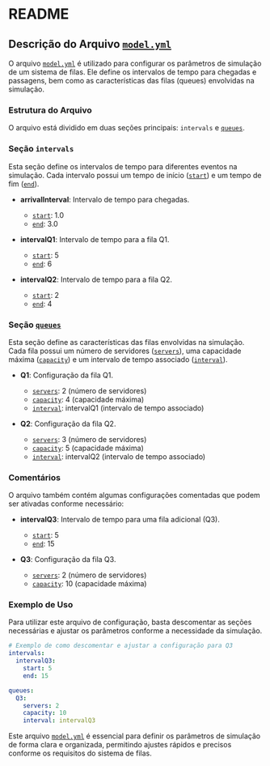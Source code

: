 # README

## Descrição do Arquivo [`model.yml`](command:_github.copilot.openRelativePath?%5B%7B%22scheme%22%3A%22file%22%2C%22authority%22%3A%22%22%2C%22path%22%3A%22%2FD%3A%2FPUC%2FSemestre%207%2FSimula%C3%A7%C3%A3o%20e%20Metodo%20Analiticos%2FsimulacaoT1%2Fmodel.yml%22%2C%22query%22%3A%22%22%2C%22fragment%22%3A%22%22%7D%2C%223516e184-d122-485b-8158-95d80aad68af%22%5D "d:\PUC\Semestre 7\Simulação e Metodo Analiticos\simulacaoT1\model.yml")

O arquivo [`model.yml`](command:_github.copilot.openRelativePath?%5B%7B%22scheme%22%3A%22file%22%2C%22authority%22%3A%22%22%2C%22path%22%3A%22%2FD%3A%2FPUC%2FSemestre%207%2FSimula%C3%A7%C3%A3o%20e%20Metodo%20Analiticos%2FsimulacaoT1%2Fmodel.yml%22%2C%22query%22%3A%22%22%2C%22fragment%22%3A%22%22%7D%2C%223516e184-d122-485b-8158-95d80aad68af%22%5D "d:\PUC\Semestre 7\Simulação e Metodo Analiticos\simulacaoT1\model.yml") é utilizado para configurar os parâmetros de simulação de um sistema de filas. Ele define os intervalos de tempo para chegadas e passagens, bem como as características das filas (queues) envolvidas na simulação.

### Estrutura do Arquivo

O arquivo está dividido em duas seções principais: `intervals` e [`queues`](command:_github.copilot.openSymbolFromReferences?%5B%22%22%2C%5B%7B%22uri%22%3A%7B%22scheme%22%3A%22file%22%2C%22authority%22%3A%22%22%2C%22path%22%3A%22%2FD%3A%2FPUC%2FSemestre%207%2FSimula%C3%A7%C3%A3o%20e%20Metodo%20Analiticos%2FsimulacaoT1%2Fmodel.yml%22%2C%22query%22%3A%22%22%2C%22fragment%22%3A%22%22%7D%2C%22pos%22%3A%7B%22line%22%3A14%2C%22character%22%3A0%7D%7D%5D%2C%223516e184-d122-485b-8158-95d80aad68af%22%5D "Go to definition").

### Seção `intervals`

Esta seção define os intervalos de tempo para diferentes eventos na simulação. Cada intervalo possui um tempo de início ([`start`](command:_github.copilot.openSymbolFromReferences?%5B%22%22%2C%5B%7B%22uri%22%3A%7B%22scheme%22%3A%22file%22%2C%22authority%22%3A%22%22%2C%22path%22%3A%22%2FD%3A%2FPUC%2FSemestre%207%2FSimula%C3%A7%C3%A3o%20e%20Metodo%20Analiticos%2FsimulacaoT1%2Fmodel.yml%22%2C%22query%22%3A%22%22%2C%22fragment%22%3A%22%22%7D%2C%22pos%22%3A%7B%22line%22%3A2%2C%22character%22%3A4%7D%7D%5D%2C%223516e184-d122-485b-8158-95d80aad68af%22%5D "Go to definition")) e um tempo de fim ([`end`](command:_github.copilot.openSymbolFromReferences?%5B%22%22%2C%5B%7B%22uri%22%3A%7B%22scheme%22%3A%22file%22%2C%22authority%22%3A%22%22%2C%22path%22%3A%22%2FD%3A%2FPUC%2FSemestre%207%2FSimula%C3%A7%C3%A3o%20e%20Metodo%20Analiticos%2FsimulacaoT1%2Fmodel.yml%22%2C%22query%22%3A%22%22%2C%22fragment%22%3A%22%22%7D%2C%22pos%22%3A%7B%22line%22%3A3%2C%22character%22%3A4%7D%7D%5D%2C%223516e184-d122-485b-8158-95d80aad68af%22%5D "Go to definition")).

- **arrivalInterval**: Intervalo de tempo para chegadas.
  - [`start`](command:_github.copilot.openSymbolFromReferences?%5B%22%22%2C%5B%7B%22uri%22%3A%7B%22scheme%22%3A%22file%22%2C%22authority%22%3A%22%22%2C%22path%22%3A%22%2FD%3A%2FPUC%2FSemestre%207%2FSimula%C3%A7%C3%A3o%20e%20Metodo%20Analiticos%2FsimulacaoT1%2Fmodel.yml%22%2C%22query%22%3A%22%22%2C%22fragment%22%3A%22%22%7D%2C%22pos%22%3A%7B%22line%22%3A2%2C%22character%22%3A4%7D%7D%5D%2C%223516e184-d122-485b-8158-95d80aad68af%22%5D "Go to definition"): 1.0
  - [`end`](command:_github.copilot.openSymbolFromReferences?%5B%22%22%2C%5B%7B%22uri%22%3A%7B%22scheme%22%3A%22file%22%2C%22authority%22%3A%22%22%2C%22path%22%3A%22%2FD%3A%2FPUC%2FSemestre%207%2FSimula%C3%A7%C3%A3o%20e%20Metodo%20Analiticos%2FsimulacaoT1%2Fmodel.yml%22%2C%22query%22%3A%22%22%2C%22fragment%22%3A%22%22%7D%2C%22pos%22%3A%7B%22line%22%3A3%2C%22character%22%3A4%7D%7D%5D%2C%223516e184-d122-485b-8158-95d80aad68af%22%5D "Go to definition"): 3.0

- **intervalQ1**: Intervalo de tempo para a fila Q1.
  - [`start`](command:_github.copilot.openSymbolFromReferences?%5B%22%22%2C%5B%7B%22uri%22%3A%7B%22scheme%22%3A%22file%22%2C%22authority%22%3A%22%22%2C%22path%22%3A%22%2FD%3A%2FPUC%2FSemestre%207%2FSimula%C3%A7%C3%A3o%20e%20Metodo%20Analiticos%2FsimulacaoT1%2Fmodel.yml%22%2C%22query%22%3A%22%22%2C%22fragment%22%3A%22%22%7D%2C%22pos%22%3A%7B%22line%22%3A2%2C%22character%22%3A4%7D%7D%5D%2C%223516e184-d122-485b-8158-95d80aad68af%22%5D "Go to definition"): 5
  - [`end`](command:_github.copilot.openSymbolFromReferences?%5B%22%22%2C%5B%7B%22uri%22%3A%7B%22scheme%22%3A%22file%22%2C%22authority%22%3A%22%22%2C%22path%22%3A%22%2FD%3A%2FPUC%2FSemestre%207%2FSimula%C3%A7%C3%A3o%20e%20Metodo%20Analiticos%2FsimulacaoT1%2Fmodel.yml%22%2C%22query%22%3A%22%22%2C%22fragment%22%3A%22%22%7D%2C%22pos%22%3A%7B%22line%22%3A3%2C%22character%22%3A4%7D%7D%5D%2C%223516e184-d122-485b-8158-95d80aad68af%22%5D "Go to definition"): 6

- **intervalQ2**: Intervalo de tempo para a fila Q2.
  - [`start`](command:_github.copilot.openSymbolFromReferences?%5B%22%22%2C%5B%7B%22uri%22%3A%7B%22scheme%22%3A%22file%22%2C%22authority%22%3A%22%22%2C%22path%22%3A%22%2FD%3A%2FPUC%2FSemestre%207%2FSimula%C3%A7%C3%A3o%20e%20Metodo%20Analiticos%2FsimulacaoT1%2Fmodel.yml%22%2C%22query%22%3A%22%22%2C%22fragment%22%3A%22%22%7D%2C%22pos%22%3A%7B%22line%22%3A2%2C%22character%22%3A4%7D%7D%5D%2C%223516e184-d122-485b-8158-95d80aad68af%22%5D "Go to definition"): 2
  - [`end`](command:_github.copilot.openSymbolFromReferences?%5B%22%22%2C%5B%7B%22uri%22%3A%7B%22scheme%22%3A%22file%22%2C%22authority%22%3A%22%22%2C%22path%22%3A%22%2FD%3A%2FPUC%2FSemestre%207%2FSimula%C3%A7%C3%A3o%20e%20Metodo%20Analiticos%2FsimulacaoT1%2Fmodel.yml%22%2C%22query%22%3A%22%22%2C%22fragment%22%3A%22%22%7D%2C%22pos%22%3A%7B%22line%22%3A3%2C%22character%22%3A4%7D%7D%5D%2C%223516e184-d122-485b-8158-95d80aad68af%22%5D "Go to definition"): 4

### Seção [`queues`](command:_github.copilot.openSymbolFromReferences?%5B%22%22%2C%5B%7B%22uri%22%3A%7B%22scheme%22%3A%22file%22%2C%22authority%22%3A%22%22%2C%22path%22%3A%22%2FD%3A%2FPUC%2FSemestre%207%2FSimula%C3%A7%C3%A3o%20e%20Metodo%20Analiticos%2FsimulacaoT1%2Fmodel.yml%22%2C%22query%22%3A%22%22%2C%22fragment%22%3A%22%22%7D%2C%22pos%22%3A%7B%22line%22%3A14%2C%22character%22%3A0%7D%7D%5D%2C%223516e184-d122-485b-8158-95d80aad68af%22%5D "Go to definition")

Esta seção define as características das filas envolvidas na simulação. Cada fila possui um número de servidores ([`servers`](command:_github.copilot.openSymbolFromReferences?%5B%22%22%2C%5B%7B%22uri%22%3A%7B%22scheme%22%3A%22file%22%2C%22authority%22%3A%22%22%2C%22path%22%3A%22%2FD%3A%2FPUC%2FSemestre%207%2FSimula%C3%A7%C3%A3o%20e%20Metodo%20Analiticos%2FsimulacaoT1%2Fmodel.yml%22%2C%22query%22%3A%22%22%2C%22fragment%22%3A%22%22%7D%2C%22pos%22%3A%7B%22line%22%3A16%2C%22character%22%3A4%7D%7D%5D%2C%223516e184-d122-485b-8158-95d80aad68af%22%5D "Go to definition")), uma capacidade máxima ([`capacity`](command:_github.copilot.openSymbolFromReferences?%5B%22%22%2C%5B%7B%22uri%22%3A%7B%22scheme%22%3A%22file%22%2C%22authority%22%3A%22%22%2C%22path%22%3A%22%2FD%3A%2FPUC%2FSemestre%207%2FSimula%C3%A7%C3%A3o%20e%20Metodo%20Analiticos%2FsimulacaoT1%2Fmodel.yml%22%2C%22query%22%3A%22%22%2C%22fragment%22%3A%22%22%7D%2C%22pos%22%3A%7B%22line%22%3A17%2C%22character%22%3A4%7D%7D%5D%2C%223516e184-d122-485b-8158-95d80aad68af%22%5D "Go to definition")) e um intervalo de tempo associado ([`interval`](command:_github.copilot.openSymbolFromReferences?%5B%22%22%2C%5B%7B%22uri%22%3A%7B%22scheme%22%3A%22file%22%2C%22authority%22%3A%22%22%2C%22path%22%3A%22%2FD%3A%2FPUC%2FSemestre%207%2FSimula%C3%A7%C3%A3o%20e%20Metodo%20Analiticos%2FsimulacaoT1%2Fmodel.yml%22%2C%22query%22%3A%22%22%2C%22fragment%22%3A%22%22%7D%2C%22pos%22%3A%7B%22line%22%3A18%2C%22character%22%3A4%7D%7D%5D%2C%223516e184-d122-485b-8158-95d80aad68af%22%5D "Go to definition")).

- **Q1**: Configuração da fila Q1.
  - [`servers`](command:_github.copilot.openSymbolFromReferences?%5B%22%22%2C%5B%7B%22uri%22%3A%7B%22scheme%22%3A%22file%22%2C%22authority%22%3A%22%22%2C%22path%22%3A%22%2FD%3A%2FPUC%2FSemestre%207%2FSimula%C3%A7%C3%A3o%20e%20Metodo%20Analiticos%2FsimulacaoT1%2Fmodel.yml%22%2C%22query%22%3A%22%22%2C%22fragment%22%3A%22%22%7D%2C%22pos%22%3A%7B%22line%22%3A16%2C%22character%22%3A4%7D%7D%5D%2C%223516e184-d122-485b-8158-95d80aad68af%22%5D "Go to definition"): 2 (número de servidores)
  - [`capacity`](command:_github.copilot.openSymbolFromReferences?%5B%22%22%2C%5B%7B%22uri%22%3A%7B%22scheme%22%3A%22file%22%2C%22authority%22%3A%22%22%2C%22path%22%3A%22%2FD%3A%2FPUC%2FSemestre%207%2FSimula%C3%A7%C3%A3o%20e%20Metodo%20Analiticos%2FsimulacaoT1%2Fmodel.yml%22%2C%22query%22%3A%22%22%2C%22fragment%22%3A%22%22%7D%2C%22pos%22%3A%7B%22line%22%3A17%2C%22character%22%3A4%7D%7D%5D%2C%223516e184-d122-485b-8158-95d80aad68af%22%5D "Go to definition"): 4 (capacidade máxima)
  - [`interval`](command:_github.copilot.openSymbolFromReferences?%5B%22%22%2C%5B%7B%22uri%22%3A%7B%22scheme%22%3A%22file%22%2C%22authority%22%3A%22%22%2C%22path%22%3A%22%2FD%3A%2FPUC%2FSemestre%207%2FSimula%C3%A7%C3%A3o%20e%20Metodo%20Analiticos%2FsimulacaoT1%2Fmodel.yml%22%2C%22query%22%3A%22%22%2C%22fragment%22%3A%22%22%7D%2C%22pos%22%3A%7B%22line%22%3A18%2C%22character%22%3A4%7D%7D%5D%2C%223516e184-d122-485b-8158-95d80aad68af%22%5D "Go to definition"): intervalQ1 (intervalo de tempo associado)

- **Q2**: Configuração da fila Q2.
  - [`servers`](command:_github.copilot.openSymbolFromReferences?%5B%22%22%2C%5B%7B%22uri%22%3A%7B%22scheme%22%3A%22file%22%2C%22authority%22%3A%22%22%2C%22path%22%3A%22%2FD%3A%2FPUC%2FSemestre%207%2FSimula%C3%A7%C3%A3o%20e%20Metodo%20Analiticos%2FsimulacaoT1%2Fmodel.yml%22%2C%22query%22%3A%22%22%2C%22fragment%22%3A%22%22%7D%2C%22pos%22%3A%7B%22line%22%3A16%2C%22character%22%3A4%7D%7D%5D%2C%223516e184-d122-485b-8158-95d80aad68af%22%5D "Go to definition"): 3 (número de servidores)
  - [`capacity`](command:_github.copilot.openSymbolFromReferences?%5B%22%22%2C%5B%7B%22uri%22%3A%7B%22scheme%22%3A%22file%22%2C%22authority%22%3A%22%22%2C%22path%22%3A%22%2FD%3A%2FPUC%2FSemestre%207%2FSimula%C3%A7%C3%A3o%20e%20Metodo%20Analiticos%2FsimulacaoT1%2Fmodel.yml%22%2C%22query%22%3A%22%22%2C%22fragment%22%3A%22%22%7D%2C%22pos%22%3A%7B%22line%22%3A17%2C%22character%22%3A4%7D%7D%5D%2C%223516e184-d122-485b-8158-95d80aad68af%22%5D "Go to definition"): 5 (capacidade máxima)
  - [`interval`](command:_github.copilot.openSymbolFromReferences?%5B%22%22%2C%5B%7B%22uri%22%3A%7B%22scheme%22%3A%22file%22%2C%22authority%22%3A%22%22%2C%22path%22%3A%22%2FD%3A%2FPUC%2FSemestre%207%2FSimula%C3%A7%C3%A3o%20e%20Metodo%20Analiticos%2FsimulacaoT1%2Fmodel.yml%22%2C%22query%22%3A%22%22%2C%22fragment%22%3A%22%22%7D%2C%22pos%22%3A%7B%22line%22%3A18%2C%22character%22%3A4%7D%7D%5D%2C%223516e184-d122-485b-8158-95d80aad68af%22%5D "Go to definition"): intervalQ2 (intervalo de tempo associado)

### Comentários

O arquivo também contém algumas configurações comentadas que podem ser ativadas conforme necessário:

- **intervalQ3**: Intervalo de tempo para uma fila adicional (Q3).
  - [`start`](command:_github.copilot.openSymbolFromReferences?%5B%22%22%2C%5B%7B%22uri%22%3A%7B%22scheme%22%3A%22file%22%2C%22authority%22%3A%22%22%2C%22path%22%3A%22%2FD%3A%2FPUC%2FSemestre%207%2FSimula%C3%A7%C3%A3o%20e%20Metodo%20Analiticos%2FsimulacaoT1%2Fmodel.yml%22%2C%22query%22%3A%22%22%2C%22fragment%22%3A%22%22%7D%2C%22pos%22%3A%7B%22line%22%3A2%2C%22character%22%3A4%7D%7D%5D%2C%223516e184-d122-485b-8158-95d80aad68af%22%5D "Go to definition"): 5
  - [`end`](command:_github.copilot.openSymbolFromReferences?%5B%22%22%2C%5B%7B%22uri%22%3A%7B%22scheme%22%3A%22file%22%2C%22authority%22%3A%22%22%2C%22path%22%3A%22%2FD%3A%2FPUC%2FSemestre%207%2FSimula%C3%A7%C3%A3o%20e%20Metodo%20Analiticos%2FsimulacaoT1%2Fmodel.yml%22%2C%22query%22%3A%22%22%2C%22fragment%22%3A%22%22%7D%2C%22pos%22%3A%7B%22line%22%3A3%2C%22character%22%3A4%7D%7D%5D%2C%223516e184-d122-485b-8158-95d80aad68af%22%5D "Go to definition"): 15

- **Q3**: Configuração da fila Q3.
  - [`servers`](command:_github.copilot.openSymbolFromReferences?%5B%22%22%2C%5B%7B%22uri%22%3A%7B%22scheme%22%3A%22file%22%2C%22authority%22%3A%22%22%2C%22path%22%3A%22%2FD%3A%2FPUC%2FSemestre%207%2FSimula%C3%A7%C3%A3o%20e%20Metodo%20Analiticos%2FsimulacaoT1%2Fmodel.yml%22%2C%22query%22%3A%22%22%2C%22fragment%22%3A%22%22%7D%2C%22pos%22%3A%7B%22line%22%3A16%2C%22character%22%3A4%7D%7D%5D%2C%223516e184-d122-485b-8158-95d80aad68af%22%5D "Go to definition"): 2 (número de servidores)
  - [`capacity`](command:_github.copilot.openSymbolFromReferences?%5B%22%22%2C%5B%7B%22uri%22%3A%7B%22scheme%22%3A%22file%22%2C%22authority%22%3A%22%22%2C%22path%22%3A%22%2FD%3A%2FPUC%2FSemestre%207%2FSimula%C3%A7%C3%A3o%20e%20Metodo%20Analiticos%2FsimulacaoT1%2Fmodel.yml%22%2C%22query%22%3A%22%22%2C%22fragment%22%3A%22%22%7D%2C%22pos%22%3A%7B%22line%22%3A17%2C%22character%22%3A4%7D%7D%5D%2C%223516e184-d122-485b-8158-95d80aad68af%22%5D "Go to definition"): 10 (capacidade máxima)

### Exemplo de Uso

Para utilizar este arquivo de configuração, basta descomentar as seções necessárias e ajustar os parâmetros conforme a necessidade da simulação.

```yaml
# Exemplo de como descomentar e ajustar a configuração para Q3
intervals:
  intervalQ3:
    start: 5
    end: 15

queues:
  Q3:
    servers: 2
    capacity: 10
    interval: intervalQ3
```

Este arquivo [`model.yml`](command:_github.copilot.openRelativePath?%5B%7B%22scheme%22%3A%22file%22%2C%22authority%22%3A%22%22%2C%22path%22%3A%22%2FD%3A%2FPUC%2FSemestre%207%2FSimula%C3%A7%C3%A3o%20e%20Metodo%20Analiticos%2FsimulacaoT1%2Fmodel.yml%22%2C%22query%22%3A%22%22%2C%22fragment%22%3A%22%22%7D%2C%223516e184-d122-485b-8158-95d80aad68af%22%5D "d:\PUC\Semestre 7\Simulação e Metodo Analiticos\simulacaoT1\model.yml") é essencial para definir os parâmetros de simulação de forma clara e organizada, permitindo ajustes rápidos e precisos conforme os requisitos do sistema de filas.
